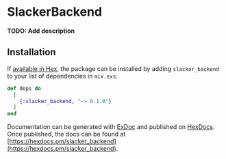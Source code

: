 # SlackerBackend

**TODO: Add description**

## Installation

If [available in Hex](https://hex.pm/docs/publish), the package can be installed
by adding `slacker_backend` to your list of dependencies in `mix.exs`:

```elixir
def deps do
  [
    {:slacker_backend, "~> 0.1.0"}
  ]
end
```

Documentation can be generated with [ExDoc](https://github.com/elixir-lang/ex_doc)
and published on [HexDocs](https://hexdocs.pm). Once published, the docs can
be found at [https://hexdocs.pm/slacker_backend](https://hexdocs.pm/slacker_backend).

